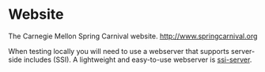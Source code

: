 # Website
The Carnegie Mellon Spring Carnival website. <http://www.springcarnival.org>

When testing locally you will need to use a webserver that supports server-side includes (SSI).  A lightweight and easy-to-use webserver is [ssi-server](https://github.com/danvk/ssi-server).